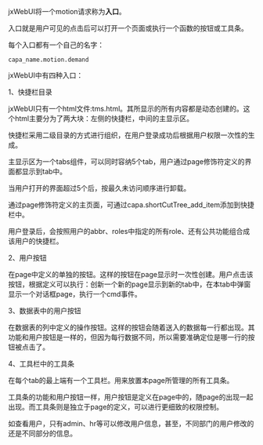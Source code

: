 jxWebUI将一个motion请求称为**入口**。

入口就是用户可见的点击后可以打开一个页面或执行一个函数的按钮或工具条。

每个入口都有一个自己的名字：

	capa_name.motion.demand


jxWebUI中有四种入口：

1、快捷栏目录

jxWebUI只有一个html文件:tms.html。其所显示的所有内容都是动态创建的。这个html主要分为了两大块：左侧的快捷栏，中间的主显示区。

快捷栏采用二级目录的方式进行组织，在用户登录成功后根据用户权限一次性的生成。

主显示区为一个tabs组件，可以同时容纳5个tab，用户通过page修饰符定义的界面都显示到tab中。

当用户打开的界面超过5个后，按最久未访问顺序进行卸载。

通过page修饰符定义的主页面，可通过capa.shortCutTree_add_item添加到快捷栏中。

用户登录后，会按照用户的abbr、roles中指定的所有role、还有公共功能组合成该用户的快捷栏。

2、用户按钮

在page中定义的单独的按钮。这样的按钮在page显示时一次性创建。用户点击该按钮，根据定义可以执行：创新一个新的page显示到新的tab中，在本tab中弹窗显示一个对话框page，执行一个cmd事件。

3、数据表中的用户按钮

在数据表的列中定义的操作按钮。这样的按钮会随着送入的数据每一行都出现。其功能和用户按钮是一样的，但因为每行数据不同，所以需要准确定位是哪一行的按钮被点击了。

4、工具栏中的工具条

在每个tab的最上端有一个工具栏。用来放置本page所管理的所有工具条。

工具条的功能和用户按钮一样，用户按钮是定义在page中的，随page的出现一起出现。而工具条则是独立于page的定义，可以进行更细致的权限控制。

如查看用户，只有admin、hr等可以修改用户信息，甚至，不同部门的用户修改的还是不同部分的信息。
